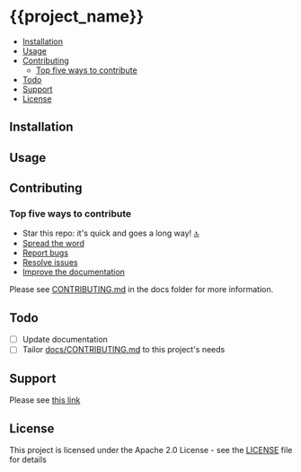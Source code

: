 # {{project_name}}

<!-- project-description -->

<!-- START doctoc generated TOC please keep comment here to allow auto update -->
<!-- DON'T EDIT THIS SECTION, INSTEAD RE-RUN doctoc TO UPDATE -->

- [Installation](#installation)
- [Usage](#usage)
- [Contributing](#contributing)
  - [Top five ways to contribute](#top-five-ways-to-contribute)
- [Todo](#todo)
- [Support](#support)
- [License](#license)

<!-- END doctoc generated TOC please keep comment here to allow auto update -->

## Installation

<!-- project-installation -->

## Usage

<!-- project-usage -->

## Contributing

<!-- project-contributing -->

### Top five ways to contribute

- Star this repo: it's quick and goes a long way! [🔝](#top)
- [Spread the word](docs/CONTRIBUTING.md#spread-the-word)
- [Report bugs](docs/CONTRIBUTING.md#report-bugs)
- [Resolve issues](docs/CONTRIBUTING.md#resolve-issues)
- [Improve the documentation](docs/CONTRIBUTING.md#improve-the-documentation)

Please see [CONTRIBUTING.md](docs/CONTRIBUTING.md) in the docs folder for more information.

## Todo

<!-- project-todo -->

- [ ] Update documentation
- [ ] Tailor [docs/CONTRIBUTING.md](docs/CONTRIBUTING.md) to this project's needs

<!-- project-todo -->

## Support

<!-- project-support -->

Please see [this link]({{support_url}})

<!-- project-support -->

## License

<!-- project-license -->

This project is licensed under the Apache 2.0 License - see the [LICENSE](LICENSE) file for details

<!-- project-license -->
